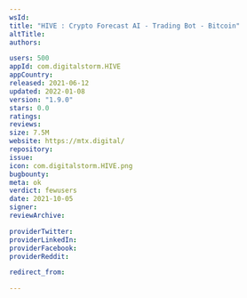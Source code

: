```yaml
---
wsId: 
title: "HIVE : Crypto Forecast AI - Trading Bot - Bitcoin"
altTitle: 
authors:

users: 500
appId: com.digitalstorm.HIVE
appCountry: 
released: 2021-06-12
updated: 2022-01-08
version: "1.9.0"
stars: 0.0
ratings: 
reviews: 
size: 7.5M
website: https://mtx.digital/
repository: 
issue: 
icon: com.digitalstorm.HIVE.png
bugbounty: 
meta: ok
verdict: fewusers
date: 2021-10-05
signer: 
reviewArchive:

providerTwitter: 
providerLinkedIn: 
providerFacebook: 
providerReddit: 

redirect_from:

---
```


